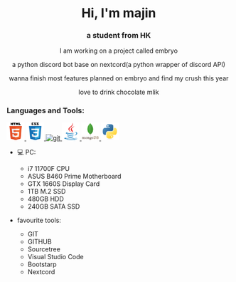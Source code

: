 <!-- my README.md -->

<h1 align="center">Hi, I'm majin</h1>
<h3 align="center">a student from HK</h3>
<p align="center">I am working on a project called embryo  </p>
<p align="center">a python discord bot base on nextcord(a python wrapper of discord API)  </p>
<p align="center">wanna finish most features planned on embryo and find my crush this year  </p>
<p align="center">love to drink chocolate mlik  </p>

<h3 align="left">Languages and Tools:</h3>  
<p align="left"> <a href="https://www.w3.org/html/" target="_blank"> <img src="https://raw.githubusercontent.com/devicons/devicon/master/icons/html5/html5-original-wordmark.svg" alt="html5" width="40" height="40"/> </a><a href="https://www.w3schools.com/css/" target="_blank"> <img src="https://raw.githubusercontent.com/devicons/devicon/master/icons/css3/css3-original-wordmark.svg" alt="css3" width="40" height="40"/> </a> <a href="https://git-scm.com/" target="_blank"> <img src="https://www.vectorlogo.zone/logos/git-scm/git-scm-icon.svg" alt="git" width="40" height="40"/> </a>  <a href="https://www.java.com" target="_blank"> <img src="https://raw.githubusercontent.com/devicons/devicon/master/icons/java/java-original.svg" alt="java" width="40" height="40"/> </a> <a href="https://www.mongodb.com/" target="_blank"> <img src="https://raw.githubusercontent.com/devicons/devicon/master/icons/mongodb/mongodb-original-wordmark.svg" alt="mongodb" width="40" height="40"/> </a> <a href="https://www.python.org" target="_blank"> <img src="https://raw.githubusercontent.com/devicons/devicon/master/icons/python/python-original.svg" alt="python" width="40" height="40"/> </a>  

- :computer: PC:
  - i7 11700F CPU
  - ASUS B460 Prime Motherboard
  - GTX 1660S Display Card
  - 1TB M.2 SSD
  - 480GB HDD
  - 240GB SATA SSD
  
- favourite tools:
  - GIT
  - GITHUB
  - Sourcetree
  - Visual Studio Code
  - Bootstarp
  - Nextcord
  

